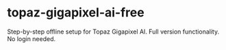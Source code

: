 # topaz-gigapixel-ai-free
Step-by-step offline setup for Topaz Gigapixel AI. Full version functionality. No login needed.
